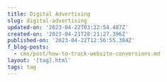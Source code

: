 ```yaml
---
title: Digital Advertising
slug: digital-advertising
updated-on: '2023-04-22T03:22:54.487Z'
created-on: '2023-04-21T20:21:27.396Z'
published-on: '2023-04-22T12:56:55.384Z'
f_blog-posts:
  - cms/post/how-to-track-website-conversions.md
layout: '[tag].html'
tags: tag
---
```




